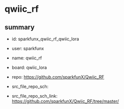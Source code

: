 # qwiic_rf
 
## summary 
* id: sparkfunx_qwiic_rf_qwiic_lora
* user: sparkfunx
* name: qwiic_rf
* board: qwiic_lora
* repo: https://github.com/sparkfunX/Qwiic_RF



* src_file_repo_sch: 
* src_file_repo_sch_link: https://github.com/sparkfunX/Qwiic_RF/tree/master/






